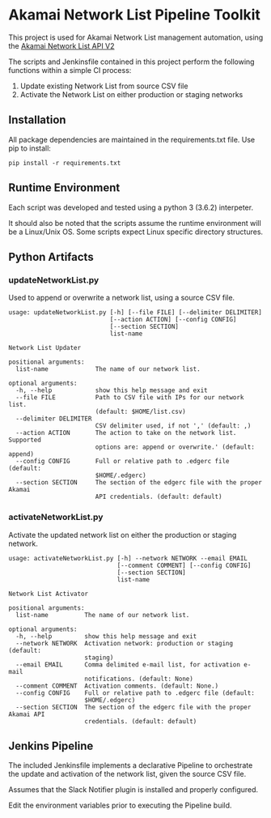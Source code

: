 
# Akamai Network List Pipeline Toolkit

This project is used for Akamai Network List management automation, using the [Akamai Network List API V2](https://developer.akamai.com/api/cloud_security/network_lists/v2.html)


The scripts and Jenkinsfile contained in this project perform the following functions within a simple CI process:

1. Update existing Network List from source CSV file
2. Activate the Network List on either production or staging networks



## Installation

All package dependencies are maintained in the requirements.txt file. Use pip to install:

```
pip install -r requirements.txt
```

## Runtime Environment

Each script was developed and tested using a python 3 (3.6.2) interpeter.

It should also be noted that the scripts assume the runtime environment will be a Linux/Unix OS. Some scripts expect Linux specific directory structures.


## Python Artifacts

### updateNetworkList.py

Used to append or overwrite a network list, using a source CSV file.

```
usage: updateNetworkList.py [-h] [--file FILE] [--delimiter DELIMITER]
                            [--action ACTION] [--config CONFIG]
                            [--section SECTION]
                            list-name

Network List Updater

positional arguments:
  list-name             The name of our network list.

optional arguments:
  -h, --help            show this help message and exit
  --file FILE           Path to CSV file with IPs for our network list.
                        (default: $HOME/list.csv)
  --delimiter DELIMITER
                        CSV delimiter used, if not ',' (default: ,)
  --action ACTION       The action to take on the network list. Supported
                        options are: append or overwrite.' (default: append)
  --config CONFIG       Full or relative path to .edgerc file (default:
                        $HOME/.edgerc)
  --section SECTION     The section of the edgerc file with the proper Akamai
                        API credentials. (default: default)
```

### activateNetworkList.py

Activate the updated network list on either the production or staging network.

```
usage: activateNetworkList.py [-h] --network NETWORK --email EMAIL
                              [--comment COMMENT] [--config CONFIG]
                              [--section SECTION]
                              list-name

Network List Activator

positional arguments:
  list-name          The name of our network list.

optional arguments:
  -h, --help         show this help message and exit
  --network NETWORK  Activation network: production or staging (default:
                     staging)
  --email EMAIL      Comma delimited e-mail list, for activation e-mail
                     notifications. (default: None)
  --comment COMMENT  Activation comments. (default: None.)
  --config CONFIG    Full or relative path to .edgerc file (default:
                     $HOME/.edgerc)
  --section SECTION  The section of the edgerc file with the proper Akamai API
                     credentials. (default: default)
```

## Jenkins Pipeline

The included Jenkinsfile implements a declarative Pipeline to orchestrate the update and activation of the network list, given the source CSV file.

Assumes that the Slack Notifier plugin is installed and properly configured.

Edit the environment variables prior to executing the Pipeline build.